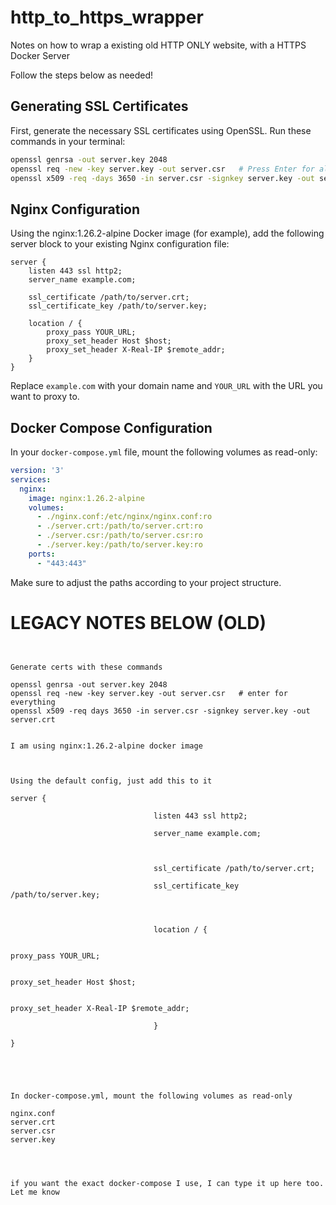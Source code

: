 # http_to_https_wrapper
Notes on how to wrap a existing old HTTP ONLY website, with a HTTPS Docker Server

Follow the steps below as needed!

## Generating SSL Certificates

First, generate the necessary SSL certificates using OpenSSL. Run these commands in your terminal:

```bash
openssl genrsa -out server.key 2048
openssl req -new -key server.key -out server.csr   # Press Enter for all prompts
openssl x509 -req -days 3650 -in server.csr -signkey server.key -out server.crt
```

## Nginx Configuration

Using the nginx:1.26.2-alpine Docker image (for example), add the following server block to your existing Nginx configuration file:

```nginx
server {
    listen 443 ssl http2;
    server_name example.com;

    ssl_certificate /path/to/server.crt;
    ssl_certificate_key /path/to/server.key;

    location / {
        proxy_pass YOUR_URL;
        proxy_set_header Host $host;
        proxy_set_header X-Real-IP $remote_addr;
    }
}
```

Replace `example.com` with your domain name and `YOUR_URL` with the URL you want to proxy to.

## Docker Compose Configuration

In your `docker-compose.yml` file, mount the following volumes as read-only:

```yaml
version: '3'
services:
  nginx:
    image: nginx:1.26.2-alpine
    volumes:
      - ./nginx.conf:/etc/nginx/nginx.conf:ro
      - ./server.crt:/path/to/server.crt:ro
      - ./server.csr:/path/to/server.csr:ro
      - ./server.key:/path/to/server.key:ro
    ports:
      - "443:443"
```

Make sure to adjust the paths according to your project structure.







# LEGACY NOTES BELOW (OLD)
```


Generate certs with these commands

openssl genrsa -out server.key 2048
openssl req -new -key server.key -out server.csr   # enter for everything
openssl x509 -req days 3650 -in server.csr -signkey server.key -out server.crt
 

I am using nginx:1.26.2-alpine docker image

 

Using the default config, just add this to it

server {

                                listen 443 ssl http2;

                                server_name example.com;

                               

                                ssl_certificate /path/to/server.crt;

                                ssl_certificate_key /path/to/server.key;

                               

                                location / {

                                                                proxy_pass YOUR_URL;

                                                                proxy_set_header Host $host;

                                                                proxy_set_header X-Real-IP $remote_addr;

                                }

}

 

 

In docker-compose.yml, mount the following volumes as read-only

nginx.conf
server.crt
server.csr
server.key
 

 

if you want the exact docker-compose I use, I can type it up here too. Let me know

 

 


```